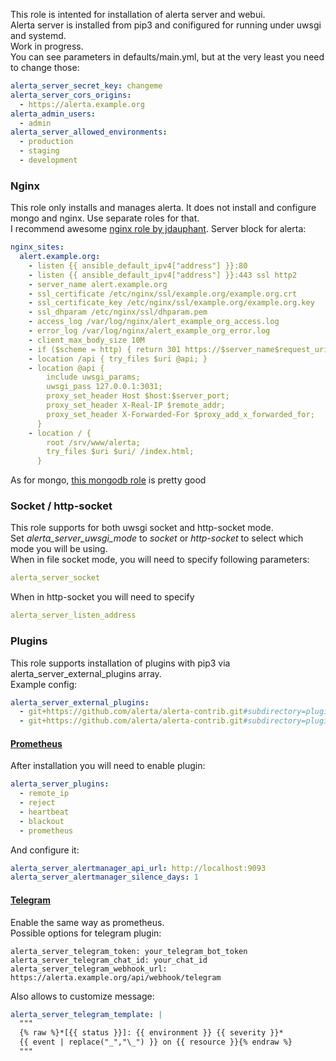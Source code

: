 This role is intented for installation of alerta server and webui.  
Alerta server is installed from pip3 and conifigured for running under uwsgi and systemd.  
Work in progress.  
You can see parameters in defaults/main.yml, but at the very least you need to change those:
```yaml
alerta_server_secret_key: changeme
alerta_server_cors_origins:
  - https://alerta.example.org
alerta_admin_users:
  - admin
alerta_server_allowed_environments:
  - production
  - staging
  - development
```

### Nginx
This role only installs and manages alerta. It does not install and configure mongo and nginx. Use separate roles for that.  
I recommend awesome [nginx role by jdauphant](https://github.com/jdauphant/ansible-role-nginx). Server block for alerta:
```yaml
nginx_sites:
  alert.example.org:
    - listen {{ ansible_default_ipv4["address"] }}:80
    - listen {{ ansible_default_ipv4["address"] }}:443 ssl http2
    - server_name alert.example.org
    - ssl_certificate /etc/nginx/ssl/example.org/example.org.crt
    - ssl_certificate_key /etc/nginx/ssl/example.org/example.org.key
    - ssl_dhparam /etc/nginx/ssl/dhparam.pem
    - access_log /var/log/nginx/alert_example_org_access.log
    - error_log /var/log/nginx/alert_example_org_error.log
    - client_max_body_size 10M
    - if ($scheme = http) { return 301 https://$server_name$request_uri; }
    - location /api { try_files $uri @api; }
    - location @api {
        include uwsgi_params;
        uwsgi_pass 127.0.0.1:3031;
        proxy_set_header Host $host:$server_port;
        proxy_set_header X-Real-IP $remote_addr;
        proxy_set_header X-Forwarded-For $proxy_add_x_forwarded_for;
      }
    - location / {
        root /srv/www/alerta;
        try_files $uri $uri/ /index.html;
      }
```

As for mongo, [this mongodb role](https://github.com/UnderGreen/ansible-role-mongodb) is pretty good

### Socket / http-socket
This role supports for both uwsgi socket and http-socket mode.  
Set _alerta_server_uwsgi_mode_ to _socket_ or _http-socket_ to select which mode you will be using.  
When in file socket mode, you will need to specify following parameters:
```yaml
alerta_server_socket
```
When in http-socket you will need to specify
```yaml
alerta_server_listen_address
```

### Plugins
This role supports installation of plugins with pip3 via alerta_server_external_plugins array.   
Example config:
```yaml
alerta_server_external_plugins:
  - git+https://github.com/alerta/alerta-contrib.git#subdirectory=plugins/telegram
  - git+https://github.com/alerta/alerta-contrib.git#subdirectory=plugins/prometheus
```

#### [Prometheus](https://github.com/alerta/alerta-contrib/tree/master/plugins/prometheus)
After installation you will need to enable plugin:
```yaml
alerta_server_plugins:
  - remote_ip
  - reject
  - heartbeat
  - blackout
  - prometheus
```
And configure it:
```yaml
alerta_server_alertmanager_api_url: http://localhost:9093
alerta_server_alertmanager_silence_days: 1
```

#### [Telegram](https://github.com/alerta/alerta-contrib/tree/master/plugins/telegram)
Enable the same way as prometheus.  
Possible options for telegram plugin:
```
alerta_server_telegram_token: your_telegram_bot_token
alerta_server_telegram_chat_id: your_chat_id
alerta_server_telegram_webhook_url: https://alerta.example.org/api/webhook/telegram
```
Also allows to customize message:
```yaml
alerta_server_telegram_template: |
  """
  {% raw %}*[{{ status }}]: {{ environment }} {{ severity }}*
  {{ event | replace("_","\_") }} on {{ resource }}{% endraw %}
  """
```
